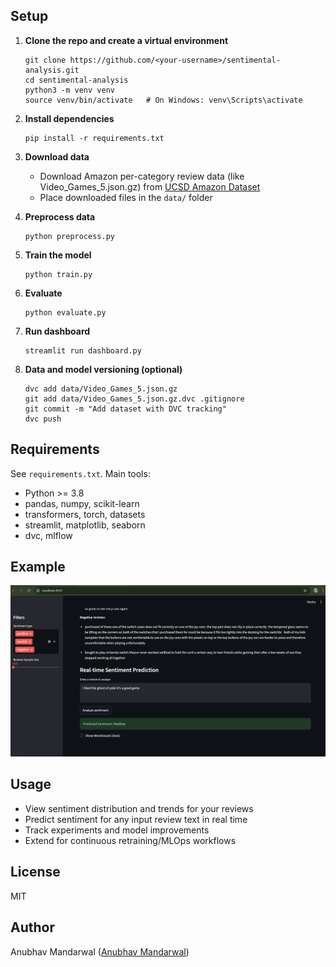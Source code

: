 
## Setup

1. **Clone the repo and create a virtual environment**
    ```
    git clone https://github.com/<your-username>/sentimental-analysis.git
    cd sentimental-analysis
    python3 -m venv venv
    source venv/bin/activate   # On Windows: venv\Scripts\activate
    ```

2. **Install dependencies**
    ```
    pip install -r requirements.txt
    ```

3. **Download data**
    - Download Amazon per-category review data (like Video_Games_5.json.gz) from [UCSD Amazon Dataset](http://jmcauley.ucsd.edu/data/amazon/)
    - Place downloaded files in the `data/` folder

4. **Preprocess data**
    ```
    python preprocess.py
    ```

5. **Train the model**
    ```
    python train.py
    ```

6. **Evaluate**
    ```
    python evaluate.py
    ```

7. **Run dashboard**
    ```
    streamlit run dashboard.py
    ```

8. **Data and model versioning (optional)**
    ```
    dvc add data/Video_Games_5.json.gz
    git add data/Video_Games_5.json.gz.dvc .gitignore
    git commit -m "Add dataset with DVC tracking"
    dvc push
    ```

## Requirements

See `requirements.txt`. Main tools:

- Python >= 3.8
- pandas, numpy, scikit-learn
- transformers, torch, datasets
- streamlit, matplotlib, seaborn
- dvc, mlflow


## Example
![Alt text for your image](images/result.png)


## Usage

- View sentiment distribution and trends for your reviews
- Predict sentiment for any input review text in real time
- Track experiments and model improvements
- Extend for continuous retraining/MLOps workflows

## License

MIT

## Author

Anubhav Mandarwal ([Anubhav Mandarwal](https://github.com/VrityaCodeRishi))
